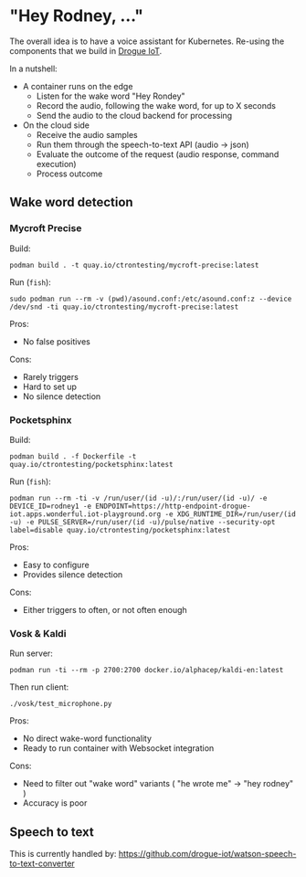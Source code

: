 # "Hey Rodney, …"

The overall idea is to have a voice assistant for Kubernetes. Re-using the components that we build in
[Drogue IoT](https://github.com/drogue-iot).

In a nutshell:

* A container runs on the edge
    * Listen for the wake word "Hey Rondey"
    * Record the audio, following the wake word, for up to X seconds
    * Send the audio to the cloud backend for processing
* On the cloud side
    * Receive the audio samples
    * Run them through the speech-to-text API (audio -> json)
    * Evaluate the outcome of the request (audio response, command execution)
    * Process outcome

## Wake word detection

### Mycroft Precise

Build:

~~~shell script
podman build . -t quay.io/ctrontesting/mycroft-precise:latest
~~~

Run (`fish`):
~~~shell script
sudo podman run --rm -v (pwd)/asound.conf:/etc/asound.conf:z --device /dev/snd -ti quay.io/ctrontesting/mycroft-precise:latest
~~~

Pros:

  * No false positives 

Cons:

  * Rarely triggers
  * Hard to set up
  * No silence detection

### Pocketsphinx

Build:

~~~shell script
podman build . -f Dockerfile -t quay.io/ctrontesting/pocketsphinx:latest
~~~

Run (`fish`): 

~~~shell script
podman run --rm -ti -v /run/user/(id -u)/:/run/user/(id -u)/ -e DEVICE_ID=rodney1 -e ENDPOINT=https://http-endpoint-drogue-iot.apps.wonderful.iot-playground.org -e XDG_RUNTIME_DIR=/run/user/(id -u) -e PULSE_SERVER=/run/user/(id -u)/pulse/native --security-opt label=disable quay.io/ctrontesting/pocketsphinx:latest
~~~

Pros:

  * Easy to configure
  * Provides silence detection

Cons:

  * Either triggers to often, or not often enough

### Vosk & Kaldi

Run server:

~~~shell script
podman run -ti --rm -p 2700:2700 docker.io/alphacep/kaldi-en:latest
~~~

Then run client:

~~~shell script
./vosk/test_microphone.py
~~~

Pros:

  * No direct wake-word functionality
  * Ready to run container with Websocket integration

Cons:

  * Need to filter out "wake word" variants ( "he wrote me" -> "hey rodney" )
  * Accuracy is poor

## Speech to text

This is currently handled by: https://github.com/drogue-iot/watson-speech-to-text-converter
